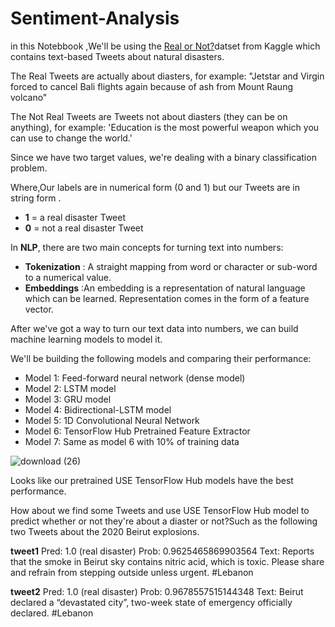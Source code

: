 # Sentiment-Analysis

in this Notebbook ,We'll be using the  [Real or Not?](https://www.kaggle.com/c/nlp-getting-started/data)datset from Kaggle which contains text-based Tweets about natural disasters.

The Real Tweets are actually about diasters, for example:
"Jetstar and Virgin forced to cancel Bali flights again because of ash from Mount Raung volcano"

The Not Real Tweets are Tweets not about diasters (they can be on anything), for example:
'Education is the most powerful weapon which you can use to change the world.'

Since we have two target values, we're dealing with a binary classification problem.

Where,Our labels are in numerical form (0 and 1) but our Tweets are in string form .
* **1** = a real disaster Tweet
* **0** = not a real disaster Tweet

In **NLP**, there are two main concepts for turning text into numbers:
* **Tokenization** : A straight mapping from word or character or sub-word to a numerical value.
* **Embeddings** :An embedding is a representation of natural language which can be learned. Representation comes in the form of a feature vector. 

After we've got a way to turn our text data into numbers, we can build machine learning models to model it.

We'll be building the following models and comparing their performance:
* Model 1: Feed-forward neural network (dense model)
* Model 2: LSTM model
* Model 3: GRU model
* Model 4: Bidirectional-LSTM model
* Model 5: 1D Convolutional Neural Network
* Model 6: TensorFlow Hub Pretrained Feature Extractor
* Model 7: Same as model 6 with 10% of training data


![download (26)](https://user-images.githubusercontent.com/90212538/193792655-e9c9ccfe-5de4-4555-a7d2-4834f24bf464.png)

Looks like our pretrained USE TensorFlow Hub models have the best performance.

How about we find some Tweets and use USE TensorFlow Hub model to predict whether or not they're about a diaster or not?Such as the following two Tweets about the 2020 Beirut explosions.

**tweet1**
Pred: 1.0 (real disaster) Prob: 0.9625465869903564
Text:
Reports that the smoke in Beirut sky contains nitric acid, which is toxic. Please share and refrain from stepping outside unless urgent. #Lebanon


**tweet2**
Pred: 1.0 (real disaster) Prob: 0.9678557515144348
Text:
Beirut declared a “devastated city”, two-week state of emergency officially declared. #Lebanon

